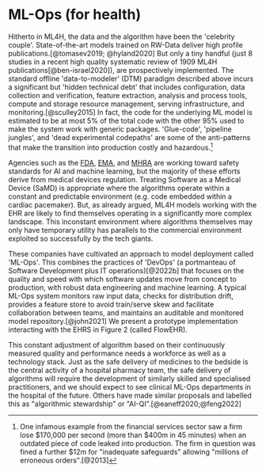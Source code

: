 # ML-Ops (for health)
Hitherto in ML4H, the data and the algorithm have been the 'celebrity couple'. State-of-the-art models trained on RW-Data deliver high profile publications.[@tomasev2019; @hyland2020] But only a tiny handful (just 8 studies in a recent high quality systematic review of 1909 ML4H publications[@ben-israel2020]), are prospectively implemented. The standard offline 'data-to-modeler' (DTM)  paradigm described above incurs a significant but 'hidden technical debt' that includes configuration, data collection and verification, feature extraction,  analysis and process tools, compute and storage resource management, serving infrastructure, and monitoring.[@sculley2015] In fact, the code for the underlying ML model is estimated to be at most 5\% of the total code with the other 95\% used to make the system work with generic packages. 'Glue-code', 'pipeline jungles', and 'dead experimental codepaths' are some of the anti-patterns that make the transition into production costly and hazardous.[^1]

Agencies such as the [FDA](https://www.fda.gov), [EMA](https://www.ema.europa.eu/en), and [MHRA](https://www.gov.uk/government/organisations/medicines-and-healthcare-products-regulatory-agency) are working toward safety standards for AI and machine learning, but the majority of these efforts derive from medical devices regulation. Treating Software as a Medical Device (SaMD) is appropriate where the algorithms operate within a constant and predictable environment (e.g. code embedded within a cardiac pacemaker). But, as already argued, ML4H models working with the EHR are likely to find themselves operating in a significantly more complex landscape. This inconstant environment where algorithms themselves may only have temporary utility has parallels to the commercial environment exploited so successfully by the tech giants. 

These companies have cultivated an approach to model deployment called 'ML-Ops'. This combines the practices of 'DevOps' (a portmanteau of Software Development plus IT operations)[@2022b] that focuses on the quality and speed with which software updates move from concept to production, with robust data engineering and machine learning. A typical ML-Ops system monitors raw input data, checks for distribution drift, provides a feature store to avoid train/serve skew and facilitate collaboration between teams, and maintains an auditable and monitored model repository.[@john2021] We present a prototype implementation interacting with the EHRS in Figure 2 (called FlowEHR).

This constant adjustment of algorithm based on their continuously measured quality and performance needs a workforce as well as a technology stack. Just as the safe delivery of medicines to the bedside is the central activity of a hospital pharmacy team, the safe delivery of algorithms will require the development of similarly skilled and specialised practitioners, and we should expect to see clinical ML-Ops departments in the hospital of the future. Others have made similar proposals and labelled this as "algorithmic stewardship" or "AI-QI".[@eaneff2020;@feng2022] 

[^1]:	One infamous example from the financial services sector saw a firm lose \$170,000 per second (more than \$400m in 45 minutes) when an outdated piece of code leaked into production. The firm in question was fined a further \$12m for "inadequate safeguards" allowing "millions of erroneous orders".[@2013]